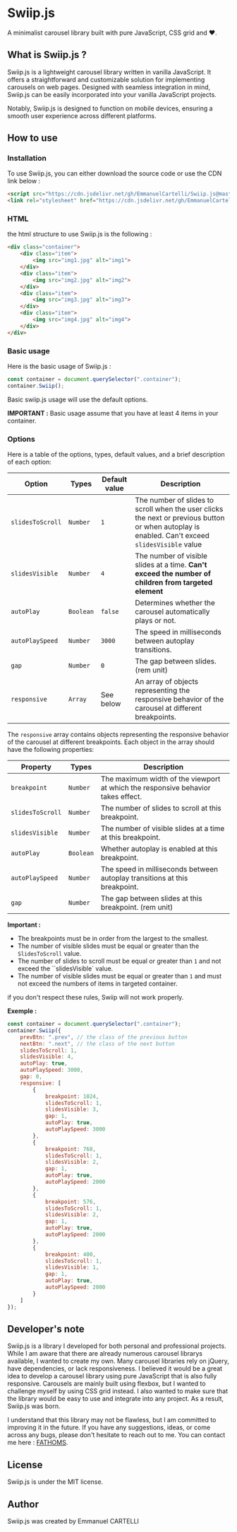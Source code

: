 # Swiip.js

A minimalist carousel library built with pure JavaScript, CSS grid and ❤️.

## What is Swiip.js ?

Swiip.js is a lightweight carousel library written in vanilla JavaScript. It offers a straightforward and customizable solution for implementing carousels on web pages.
Designed with seamless integration in mind, Swiip.js can be easily incorporated into your vanilla JavaScript projects.

Notably, Swiip.js is designed to function on mobile devices, ensuring a smooth user experience across different platforms.

## How to use

### Installation

To use Swiip.js, you can either download the source code or use the CDN link below :

```html
<script src="https://cdn.jsdelivr.net/gh/EmmanuelCartelli/Swiip.js@master/swiip.js"></script>
<link rel="stylesheet" href="https://cdn.jsdelivr.net/gh/EmmanuelCartelli/Swiip.js@master/swiip.css">
```

### HTML

the html structure to use Swiip.js is the following :

```html
<div class="container">
    <div class="item">
        <img src="img1.jpg" alt="img1">
    </div>
    <div class="item">
        <img src="img2.jpg" alt="img2">
    </div>
    <div class="item">
        <img src="img3.jpg" alt="img3">
    </div>
    <div class="item">
        <img src="img4.jpg" alt="img4">
    </div>
</div>
```

### Basic usage

Here is the basic usage of Swiip.js :

```javascript
const container = document.querySelector(".container");
container.Swiip();
```
Basic swiip.js usage will use the default options.

**IMPORTANT :** Basic usage assume that you have at least 4 items in your container.


### Options

Here is a table of the options, types, default values, and a brief description of each option:

| Option | Types | Default value | Description |
| --- | --- | --- | --- |
| `slidesToScroll` | `Number` | `1` | The number of slides to scroll when the user clicks the next or previous button or when autoplay is enabled. Can't exceed `slidesVisible` value|
| `slidesVisible` | `Number` | `4` | The number of visible slides at a time. **Can't exceed the number of children from targeted element**|
| `autoPlay` | `Boolean` | `false` | Determines whether the carousel automatically plays or not. |
| `autoPlaySpeed` | `Number` | `3000` | The speed in milliseconds between autoplay transitions. |
| `gap` | `Number` | `0` | The gap between slides. (rem unit) |
| `responsive` | `Array` | See below | An array of objects representing the responsive behavior of the carousel at different breakpoints. |

The `responsive` array contains objects representing the responsive behavior of the carousel at different breakpoints. Each object in the array should have the following properties:

| Property | Types | Description |
| --- | --- | --- |
| `breakpoint` | `Number` | The maximum width of the viewport at which the responsive behavior takes effect. |
| `slidesToScroll` | `Number` | The number of slides to scroll at this breakpoint. |
| `slidesVisible` | `Number` | The number of visible slides at a time at this breakpoint. |
| `autoPlay` | `Boolean` | Whether autoplay is enabled at this breakpoint. |
| `autoPlaySpeed` | `Number` | The speed in milliseconds between autoplay transitions at this breakpoint. |
| `gap` | `Number` | The gap between slides at this breakpoint. (rem unit)|


**Important :** 

- The breakpoints must be in order from the largest to the smallest.
- The number of visible slides must be equal or greater than the `SlidesToScroll` value.
- The number of slides to scroll must be equal or greater than `1` and not exceed the ``slidesVisible` value.
- The number of visible slides must be equal or greater than `1` and must not exceed the numbers of items in targeted container.

if you don't respect these rules, Swiip will not work properly.


**Exemple :**

```javascript
const container = document.querySelector(".container");
container.Swiip({
    prevBtn: ".prev", // the class of the previous button
    nextBtn: ".next", // the class of the next button
    slidesToScroll: 1,
    slidesVisible: 4,
    autoPlay: true,
    autoPlaySpeed: 3000,
    gap: 0,
    responsive: [
        {
            breakpoint: 1024,
            slidesToScroll: 1,
            slidesVisible: 3,
            gap: 1,
            autoPlay: true,
            autoPlaySpeed: 3000
        },
        {
            breakpoint: 768,
            slidesToScroll: 1,
            slidesVisible: 2,
            gap: 1,
            autoPlay: true,
            autoPlaySpeed: 2000
        },
        {
            breakpoint: 576,
            slidesToScroll: 1,
            slidesVisible: 2,
            gap: 1,
            autoPlay: true,
            autoPlaySpeed: 2000
        },
        {
            breakpoint: 400,
            slidesToScroll: 1,
            slidesVisible: 1,
            gap: 1,
            autoPlay: true,
            autoPlaySpeed: 2000
        }
    ]
});
```

## Developer's note

Swiip.js is a library I developed for both personal and professional projects. While I am aware that there are already numerous carousel librarys available, I wanted to create my own.
Many carousel libraries rely on jQuery, have dependencies, or lack responsiveness. I believed it would be a great idea to develop a carousel library using pure JavaScript that is also fully responsive.
Carousels are mainly built using flexbox, but I wanted to challenge myself by using CSS grid instead. I also wanted to make sure that the library would be easy to use and integrate into any project.
As a result, Swiip.js was born.

I understand that this library may not be flawless, but I am committed to improving it in the future.
If you have any suggestions, ideas, or come across any bugs, please don't hesitate to reach out to me.
You can contact me here : [FATHOMS](mailto:fathoms.contact@gmail.com).

## License

Swiip.js is under the MIT license.

## Author

Swiip.js was created by Emmanuel CARTELLI
